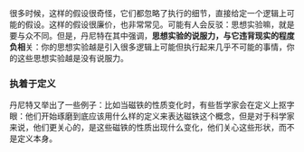 很多时候，这样的假设很奇怪，它们都忽略了执行的细节，直接给定一个逻辑上可能的假设。这样的假设很廉价，也非常常见。可能有人会反驳：思想实验嘛，就是要与众不同。但是，丹尼特在其中强调，**思想实验的说服力，与它违背现实的程度负相**关：你的思想实验越是引入很多逻辑上可能但执行起来几乎不可能的事情，你的这些思想实验越是没有说服力。

### 执着于定义
丹尼特又举出了一些例子：比如当磁铁的性质变化时，有些哲学家会在定义上抠字眼：他们开始琢磨到底应该用什么样的定义来表达磁铁这个概念，但是对于科学家来说，他们更关心的，是这些磁铁的性质出现什么变化，他们关心这些形状，而不是定义本身。